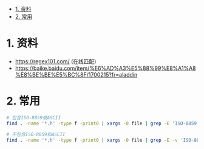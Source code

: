 
<!-- TOC -->

- [1. 资料](#1-资料)
- [2. 常用](#2-常用)

<!-- /TOC -->

# 1. 资料

* https://regex101.com/ (在线匹配)
* https://baike.baidu.com/item/%E6%AD%A3%E5%88%99%E8%A1%A8%E8%BE%BE%E5%BC%8F/1700215?fr=aladdin

# 2. 常用

```bash
# 包含ISO-8859或ASCII
find . -name '*.h' -type f -print0 | xargs -0 file | grep -E 'ISO-8859|ASCII'

# 不包含ISO-8859和ASCII
find . -name '*.h' -type f -print0 | xargs -0 file | grep -E -v 'ISO-8859|ASCII'
```